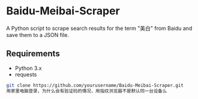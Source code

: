 # Baidu-Meibai-Scraper

A Python script to scrape search results for the term "美白" from Baidu and save them to a JSON file.

## Requirements

- Python 3.x
- requests

```bash
git clone https://github.com/yourusername/Baidu-Meibai-Scraper.git
用家里电脑登录，为什么会有验证码的情况，用指纹浏览器不是默认同一台设备么
